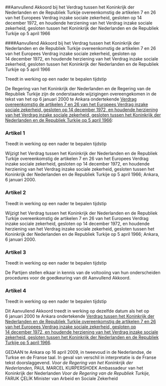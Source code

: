 <meta http-equiv='Content-Type' content='text/html; charset=utf-8' />

##Aanvullend Akkoord bij het Verdrag tussen het Koninkrijk der Nederlanden en de Republiek Turkije overeenkomstig de artikelen 7 en 26 van het Europees Verdrag inzake sociale zekerheid, gesloten op 14 december 1972, en houdende herziening van het Verdrag inzake sociale zekerheid, gesloten tussen het Koninkrijk der Nederlanden en de Republiek Turkije op 5 april 1966 

####Aanvullend Akkoord bij het Verdrag tussen het Koninkrijk der Nederlanden en de Republiek Turkije overeenkomstig de artikelen 7 en 26 van het Europees Verdrag inzake sociale zekerheid, gesloten op 14 december 1972, en houdende herziening van het Verdrag inzake sociale zekerheid, gesloten tussen het Koninkrijk der Nederlanden en de Republiek Turkije op 5 april 1966

Treedt in werking op een nader te bepalen tijdstip 

De Regering van het Koninkrijk der Nederlanden en de Regering van de Republiek Turkije zijn de onderstaande wijzigingen overeengekomen in de tekst van het op 6 januari 2000 te Ankara ondertekende [Verdrag overeenkomstig de artikelen 7 en 26 van het Europees Verdrag inzake sociale zekerheid, gesloten op 14 december 1972, en houdende herziening van het Verdrag inzake sociale zekerheid, gesloten tussen het Koninkrijk der Nederlanden en de Republiek Turkije op 5 april 1966](../../../../../../../../../../../../../verdrag/accord/entre/le/royaume/des/pays-bas/et/la/république/de/turquie/etc/BWBV0003185/README.md):    

### Artikel  1  
Treedt in werking op een nader te bepalen tijdstip 

Wijzigt het Verdrag tussen het Koninkrijk der Nederlanden en de Republiek Turkije overeenkomstig de artikelen 7 en 26 van het Europees Verdrag inzake sociale zekerheid, gesloten op 14 december 1972, en houdende herziening van het Verdrag inzake sociale zekerheid, gesloten tussen het Koninkrijk der Nederlanden en de Republiek Turkije op 5 april 1966; Ankara, 6 januari 2000. 

### Artikel  2  
Treedt in werking op een nader te bepalen tijdstip 

Wijzigt het Verdrag tussen het Koninkrijk der Nederlanden en de Republiek Turkije overeenkomstig de artikelen 7 en 26 van het Europees Verdrag inzake sociale zekerheid, gesloten op 14 december 1972, en houdende herziening van het Verdrag inzake sociale zekerheid, gesloten tussen het Koninkrijk der Nederlanden en de Republiek Turkije op 5 april 1966; Ankara, 6 januari 2000. 

### Artikel  3  
Treedt in werking op een nader te bepalen tijdstip 

De Partijen stellen elkaar in kennis van de voltooiing van hun onderscheiden procedures voor de goedkeuring van dit Aanvullend Akkoord. 

### Artikel  4  
Treedt in werking op een nader te bepalen tijdstip 

Dit Aanvullend Akkoord treedt in werking op dezelfde datum als het op 6 januari 2000 te Ankara ondertekende [Verdrag tussen het Koninkrijk der Nederlanden en de Republiek Turkije overeenkomstig de artikelen 7 en 26 van het Europees Verdrag inzake sociale zekerheid, gesloten op 14 december 1972, en houdende herziening van het Verdrag inzake sociale zekerheid, gesloten tussen het Koninkrijk der Nederlanden en de Republiek Turkije op 5 april 1966](../../../../../../../../../../../../../verdrag/accord/entre/le/royaume/des/pays-bas/et/la/république/de/turquie/etc/BWBV0003185/README.md). 

GEDAAN te Ankara op 16 april 2009, in tweevoud in de Nederlandse, de Turkse en de Franse taal. In geval van verschil in interpretatie is de Franse tekst doorslaggevend. *Voor de Regering van het Koninkrijk der Nederlanden,* PAUL MARCEL KURPERSHOEK Ambassadeur van het Koninkrijk der Nederlanden *Voor de Regering van de Republiek Turkije,* FARUK ÇELİK Minister van Arbeid en Sociale Zekerheid  

